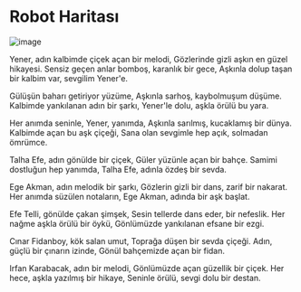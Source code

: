# Robot Haritası
![image](https://github.com/Scorpions-Robotics/robot-2024/assets/61086421/ecf17de0-20fe-4555-99c7-9956c77b64e8)


Yener, adın kalbimde çiçek açan bir melodi,
Gözlerinde gizli aşkın en güzel hikayesi.
Sensiz geçen anlar bomboş, karanlık bir gece,
Aşkınla dolup taşan bir kalbim var, sevgilim Yener'e.

Gülüşün baharı getiriyor yüzüme,
Aşkınla sarhoş, kaybolmuşum düşüme.
Kalbimde yankılanan adın bir şarkı,
Yener'le dolu, aşkla örülü bu yara.

Her anımda seninle, Yener, yanımda,
Aşkınla sarılmış, kucaklamış bir dünya.
Kalbimde açan bu aşk çiçeği,
Sana olan sevgimle hep açık, solmadan ömrümce.


Talha Efe, adın gönülde bir çiçek,
Güler yüzünle açan bir bahçe.
Samimi dostluğun hep yanımda,
Talha Efe, adınla özdeş bir sevda.

Ege Akman, adın melodik bir şarkı,
Gözlerin gizli bir dans, zarif bir nakarat.
Her anımda süzülen notaların,
Ege Akman, adında bir aşk başlat.

Efe Telli, gönülde çakan şimşek,
Sesin tellerde dans eder, bir nefeslik.
Her nağme aşkla örülü bir öykü,
Gönlümüzde yankılanan efsane bir ezgi.

Cınar Fidanboy, kök salan umut,
Toprağa düşen bir sevda çiçeği.
Adın, güçlü bir çınarın izinde,
Gönül bahçemizde açan bir fidan.

Irfan Karabacak, adın bir melodi,
Gönlümüzde açan güzellik bir çiçek.
Her hece, aşkla yazılmış bir hikaye,
Seninle örülü, sevgi dolu bir destan.



